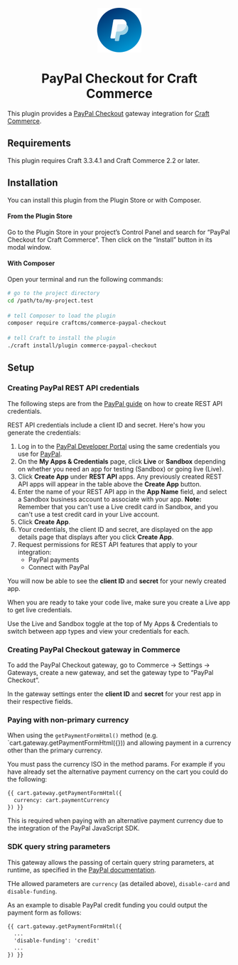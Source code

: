 <p align="center"><img src="./src/icon.svg" width="100" height="100" alt="PayPal Checkout for Craft Commerce icon"></p>
<h1 align="center">PayPal Checkout for Craft Commerce</h1>

This plugin provides a [PayPal Checkout](https://www.paypal.com/uk/webapps/mpp/checkout) gateway integration for [Craft Commerce](https://craftcms.com/commerce).

## Requirements

This plugin requires Craft 3.3.4.1 and Craft Commerce 2.2 or later.

## Installation

You can install this plugin from the Plugin Store or with Composer.

#### From the Plugin Store

Go to the Plugin Store in your project’s Control Panel and search for “PayPal Checkout for Craft Commerce”. Then click on the “Install” button in its modal window.

#### With Composer

Open your terminal and run the following commands:

```bash
# go to the project directory
cd /path/to/my-project.test

# tell Composer to load the plugin
composer require craftcms/commerce-paypal-checkout

# tell Craft to install the plugin
./craft install/plugin commerce-paypal-checkout
```

## Setup

### Creating PayPal REST API credentials

The following steps are from the [PayPal guide](https://www.paypal.com/us/smarthelp/article/how-do-i-create-rest-api-credentials-ts1949) on how to create REST API credentials. 

REST API credentials include a client ID and secret. Here's how you generate the credentials:

1. Log in to the [PayPal Developer Portal](https://developer.paypal.com/) using the same credentials you use for [PayPal](https://paypal.com/).
1. On the **My Apps & Credentials** page, click **Live** or **Sandbox** depending on whether you need an app for testing (Sandbox) or going live (Live).
1. Click **Create App** under **REST API** apps. Any previously created REST API apps will appear in the table above the **Create App** button.
1. Enter the name of your REST API app in the **App Name** field, and select a Sandbox business account to associate with your app.
**Note:** Remember that you can't use a Live credit card in Sandbox, and you can't use a test credit card in your Live account.
1. Click **Create App**.
1. Your credentials, the client ID and secret, are displayed on the app details page that displays after you click **Create App**.
1. Request permissions for REST API features that apply to your integration:
    - PayPal payments
    - Connect with PayPal

You will now be able to see the **client ID** and **secret** for your newly created app.

When you are ready to take your code live, make sure you create a Live app to get live credentials.

Use the Live and Sandbox toggle at the top of My Apps & Credentials to switch between app types and view your credentials for each.

### Creating PayPal Checkout gateway in Commerce

To add the PayPal Checkout gateway, go to Commerce → Settings → Gateways, create a new gateway, and set the gateway type to “PayPal Checkout”.

In the gateway settings enter the **client ID** and **secret** for your rest app in their respective fields.

### Paying with non-primary currency

When using the `getPaymentFormHtml()` method (e.g. `cart.gateway.getPaymentFormHtml({})) and allowing payment in a currency other than the primary currency.

You must pass the currency ISO in the method params. For example if you have already set the alternative payment currency on the cart you could do the following:

```twig
{{ cart.gateway.getPaymentFormHtml({
  currency: cart.paymentCurrency
}) }}
```

This is required when paying with an alternative payment currency due to the integration of the PayPal JavaScript SDK.

### SDK query string parameters

This gateway allows the passing of certain query string parameters, at runtime, as specified in the [PayPal documentation](https://developer.paypal.com/docs/checkout/reference/customize-sdk/#query-parameters).

THe allowed parameters are `currency` (as detailed above), `disable-card` and `disable-funding`.

As an example to disable PayPal credit funding you could output the payment form as follows:

```twig
{{ cart.gateway.getPaymentFormHtml({
  ...
  'disable-funding': 'credit'
  ...
}) }}
```